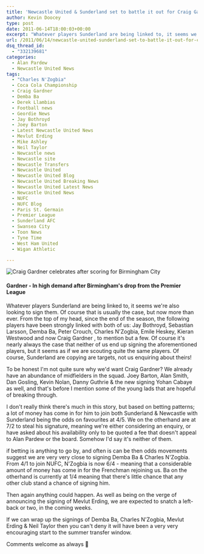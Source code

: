 ```yaml
---
title: 'Newcastle United & Sunderland set to battle it out for Craig Gardner'
author: Kevin Doocey
type: post
date: 2011-06-14T18:00:03+00:00
excerpt: "Whatever players Sunderland are being linked to, it seems we're also looking to sign them. Of course that is usually the case, but now.."
url: /2011/06/14/newcastle-united-sunderland-set-to-battle-it-out-for-craig-gardner/
dsq_thread_id:
  - "332139681"
categories:
  - Alan Pardew
  - Newcastle United News
tags:
  - "Charles N'Zogbia"
  - Coca Cola Championship
  - Craig Gardner
  - Demba Ba
  - Derek Llambias
  - Football news
  - Geordie News
  - Jay Bothroyd
  - Joey Barton
  - Latest Newcastle United News
  - Mevlut Erding
  - Mike Ashley
  - Neil Taylor
  - Newcastle news
  - Newcastle site
  - Newcastle Transfers
  - Newcastle United
  - Newcastle United Blog
  - Newcastle United Breaking News
  - Newcastle United Latest News
  - Newcastle United News
  - NUFC
  - NUFC Blog
  - Paris St. Germain
  - Premier League
  - Sunderland AFC
  - Swansea City
  - Toon News
  - Tyne Time
  - West Ham United
  - Wigan Athletic

---
```

![Craig Gardner celebrates after scoring for Birmingham City](https://www.tynetime.com/wp-content/uploads/2011/06/Craig-Gardner-Birmingham-City.jpg "Craig-Gardner-Birmingham-City")

#### Gardner - In high demand after Birmingham's drop from the Premier League

Whatever players Sunderland are being linked to, it seems we're also looking to sign them. Of course that is usually the case, but now more than ever. From the top of my head, since the end of the season, the following players have been strongly linked with both of us: Jay Bothroyd, Sebastian Larsson, Demba Ba, Peter Crouch, Charles N'Zogbia, Emile Heskey, Kieran Westwood and now Craig Gardner , to mention but a few. Of course it's nearly always the case that neither of us end up signing the aforementioned players, but it seems as if we are scouting quite the same players. Of course, Sunderland are copying are targets, not us enquiring about theirs!

To be honest I'm not quite sure why we'd want Craig Gardner? We already have an abundance of midfielders in the squad. Joey Barton, Alan Smith, Dan Gosling, Kevin Nolan, Danny Guthrie & the new signing Yohan Cabaye as well, and that's before I mention some of the young lads that are hopeful of breaking through.

I don't really think there's much in this story, but based on betting patterns; a lot of money has come in for him to join both Sunderland & Newcastle with Sunderland being the odds on favourites at 4/5. We on the otherhand are at 7/2 to steal his signature, meaning we're either considering an enquiry, or have asked about his availability only to be quoted a fee that doesn't appeal to Alan Pardew or the board. Somehow I'd say it's neither of them.

if betting is anything to go by, and often is can be then odds movements suggest we are very very close to signing Demba Ba & Charles N'Zogbia. From 4/1 to join NUFC, N'Zogbia is now 6/4 - meaning that a considerable amount of money has come in for the Frenchman rejoining us. Ba on the otherhand is currently at 1/4 meaning that there's little chance that any other club stand a chance of signing him.

Then again anything could happen. As well as being on the verge of announcing the signing of Mevlut Erding, we are expected to snatch a left-back or two, in the coming weeks.

If we can wrap up the signings of Demba Ba, Charles N'Zogbia, Mevlut Erding & Neil Taylor then you can't deny it will have been a very very encouraging start to the summer transfer window.

Comments welcome as always 🙂
